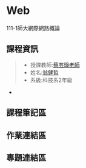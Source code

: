 # Web
111-1師大網際網路概論
## 課程資訊
> * 授課教師:[蔡芸琤老師](https://github.com/pecu?tab=repositories)
> * 姓名:[翁健哲](https://robbish1106.github.io/Web/bootstrap/blog/index.html)
> * 系級:科技系2年級
-
課程筆記區
-
作業連結區
-
專題連結區
-
